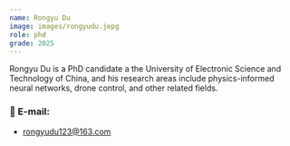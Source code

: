 ```yaml
---
name: Rongyu Du
image: images/rongyudu.jepg
role: phd
grade: 2025
---
```


Rongyu Du is a PhD candidate a the University of Electronic Science and Technology of China, and his research areas include physics-informed neural networks, drone control, and other related fields.

### 📧 E-mail:
- rongyudu123@163.com
